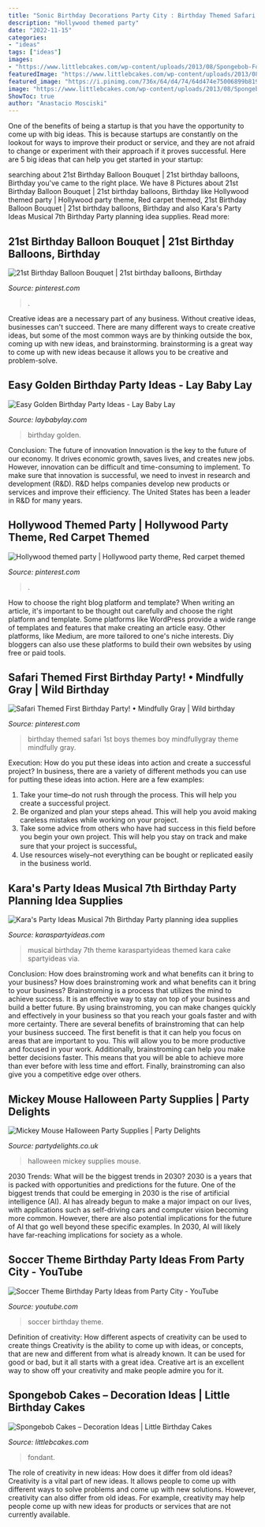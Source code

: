 ```yaml
---
title: "Sonic Birthday Decorations Party City : Birthday Themed Safari 1st Boys Themes Boy Mindfullygray Theme Mindfully Gray"
description: "Hollywood themed party"
date: "2022-11-15"
categories:
- "ideas"
tags: ["ideas"]
images:
- "https://www.littlebcakes.com/wp-content/uploads/2013/08/Spongebob-Fondant-Cake.jpg"
featuredImage: "https://www.littlebcakes.com/wp-content/uploads/2013/08/Spongebob-Fondant-Cake.jpg"
featured_image: "https://i.pinimg.com/736x/64/d4/74/64d474e75006899b819ce151607231ae.jpg"
image: "https://www.littlebcakes.com/wp-content/uploads/2013/08/Spongebob-Fondant-Cake.jpg"
ShowToc: true
author: "Anastacio Mosciski"
---
```



One of the benefits of being a startup is that you have the opportunity to come up with big ideas. This is because startups are constantly on the lookout for ways to improve their product or service, and they are not afraid to change or experiment with their approach if it proves successful. Here are 5 big ideas that can help you get started in your startup: 

	

		
searching about 21st Birthday Balloon Bouquet | 21st birthday balloons, Birthday you've came to the right place. We have 8 Pictures about 21st Birthday Balloon Bouquet | 21st birthday balloons, Birthday like Hollywood themed party | Hollywood party theme, Red carpet themed, 21st Birthday Balloon Bouquet | 21st birthday balloons, Birthday and also Kara&#039;s Party Ideas Musical 7th Birthday Party planning idea supplies. Read more:
		
    
## 21st Birthday Balloon Bouquet | 21st Birthday Balloons, Birthday

<img loading=lazy src="https://i.pinimg.com/736x/64/d4/74/64d474e75006899b819ce151607231ae.jpg" onerror="this.onerror=null;this.src='https://tse1.mm.bing.net/th?id=OIP.lMnoVkVzq858VuqamDDrYQHaJ-&amp;pid=15.1';" alt="21st Birthday Balloon Bouquet | 21st birthday balloons, Birthday">

_Source: pinterest.com_

>. 

	

Creative ideas are a necessary part of any business. Without creative ideas, businesses can't succeed. There are many different ways to create creative ideas, but some of the most common ways are by thinking outside the box, coming up with new ideas, and brainstorming. brainstorming is a great way to come up with new ideas because it allows you to be creative and problem-solve.

    
## Easy Golden Birthday Party Ideas - Lay Baby Lay

<img loading=lazy src="https://res.cloudinary.com/laybabylay/image/upload/q_90,w_1200/ellies-golden-birthday-22_ijqa2b.jpg" onerror="this.onerror=null;this.src='https://tse4.mm.bing.net/th?id=OIP.7nj2EnLngJFLwvqrA1kAggHaFy&amp;pid=15.1';" alt="Easy Golden Birthday Party Ideas - Lay Baby Lay">

_Source: laybabylay.com_

>birthday golden. 

	

Conclusion: The future of innovation
Innovation is the key to the future of our economy. It drives economic growth, saves lives, and creates new jobs. However, innovation can be difficult and time-consuming to implement. To make sure that innovation is successful, we need to invest in research and development (R&D). R&D helps companies develop new products or services and improve their efficiency.
The United States has been a leader in R&D for many years.

    
## Hollywood Themed Party | Hollywood Party Theme, Red Carpet Themed

<img loading=lazy src="https://i.pinimg.com/736x/55/f8/56/55f856944713c5fe66eea0bda62978d7.jpg" onerror="this.onerror=null;this.src='https://tse4.mm.bing.net/th?id=OIP.Op0SOSynJWVTpi8q4jU8GgHaJ3&amp;pid=15.1';" alt="Hollywood themed party | Hollywood party theme, Red carpet themed">

_Source: pinterest.com_

>. 

	

How to choose the right blog platform and template?
When writing an article, it's important to be thought out carefully and choose the right platform and template. Some platforms like WordPress provide a wide range of templates and features that make creating an article easy. Other platforms, like Medium, are more tailored to one's niche interests. Diy bloggers can also use these platforms to build their own websites by using free or paid tools.

    
## Safari Themed First Birthday Party! • Mindfully Gray | Wild Birthday

<img loading=lazy src="https://i.pinimg.com/736x/c3/69/61/c36961144e343a895c7b95e41242b08d.jpg" onerror="this.onerror=null;this.src='https://tse4.mm.bing.net/th?id=OIP.vhxKPO3ANr7winSaPrDxRAHaLH&amp;pid=15.1';" alt="Safari Themed First Birthday Party! • Mindfully Gray | Wild birthday">

_Source: pinterest.com_

>birthday themed safari 1st boys themes boy mindfullygray theme mindfully gray. 

	

Execution: How do you put these ideas into action and create a successful project?
In business, there are a variety of different methods you can use for putting these ideas into action. Here are a few examples:
1. Take your time–do not rush through the process. This will help you create a successful project.
2. Be organized and plan your steps ahead. This will help you avoid making careless mistakes while working on your project.
3. Take some advice from others who have had success in this field before you begin your own project. This will help you stay on track and make sure that your project is successful。
4. Use resources wisely–not everything can be bought or replicated easily in the business world.

    
## Kara&#039;s Party Ideas Musical 7th Birthday Party Planning Idea Supplies

<img loading=lazy src="https://www.karaspartyideas.com/wp-content/uploads/2013/05/Music-Party-16.jpg" onerror="this.onerror=null;this.src='https://tse4.mm.bing.net/th?id=OIP.TgUCsPSQjtmKagA80u1-3AHaLH&amp;pid=15.1';" alt="Kara&#039;s Party Ideas Musical 7th Birthday Party planning idea supplies">

_Source: karaspartyideas.com_

>musical birthday 7th theme karaspartyideas themed kara cake spartyideas via. 

	

Conclusion: How does brainstroming work and what benefits can it bring to your business?
How does brainstroming work and what benefits can it bring to your business? Brainstroming is a process that utilizes the mind to achieve success. It is an effective way to stay on top of your business and build a better future. By using brainstroming, you can make changes quickly and effectively in your business so that you reach your goals faster and with more certainty. There are several benefits of brainstroming that can help your business succeed. The first benefit is that it can help you focus on areas that are important to you. This will allow you to be more productive and focused in your work. Additionally, brainstroming can help you make better decisions faster. This means that you will be able to achieve more than ever before with less time and effort. Finally, brainstroming can also give you a competitive edge over others.

    
## Mickey Mouse Halloween Party Supplies | Party Delights

<img loading=lazy src="https://www.partydelights.co.uk/images/mickey-halloween/header-mickey-halloween_v2.jpg" onerror="this.onerror=null;this.src='https://tse4.mm.bing.net/th?id=OIP.pY8ooKs34euR_ivYuFFrMgHaC2&amp;pid=15.1';" alt="Mickey Mouse Halloween Party Supplies | Party Delights">

_Source: partydelights.co.uk_

>halloween mickey supplies mouse. 

	

2030 Trends: What will be the biggest trends in 2030?
2030 is a years that is packed with opportunities and predictions for the future. One of the biggest trends that could be emerging in 2030 is the rise of artificial intelligence (AI). AI has already begun to make a major impact on our lives, with applications such as self-driving cars and computer vision becoming more common. However, there are also potential implications for the future of AI that go well beyond these specific examples. In 2030, AI will likely have far-reaching implications for society as a whole.

    
## Soccer Theme Birthday Party Ideas From Party City - YouTube

<img loading=lazy src="https://i.ytimg.com/vi/ZC85DycBc_I/maxresdefault.jpg" onerror="this.onerror=null;this.src='https://tse2.mm.bing.net/th?id=OIP.yi6fbNIXM_dvYp33ae0zPAHaEK&amp;pid=15.1';" alt="Soccer Theme Birthday Party Ideas from Party City - YouTube">

_Source: youtube.com_

>soccer birthday theme. 

	

Definition of creativity: How different aspects of creativity can be used to create things
Creativity is the ability to come up with ideas, or concepts, that are new and different from what is already known. It can be used for good or bad, but it all starts with a great idea. Creative art is an excellent way to show off your creativity and make people admire you for it.

    
## Spongebob Cakes – Decoration Ideas | Little Birthday Cakes

<img loading=lazy src="https://www.littlebcakes.com/wp-content/uploads/2013/08/Spongebob-Fondant-Cake.jpg" onerror="this.onerror=null;this.src='https://tse4.mm.bing.net/th?id=OIP.HcMVfB2dG3_KYFDTMMEJGwHaJ3&amp;pid=15.1';" alt="Spongebob Cakes – Decoration Ideas | Little Birthday Cakes">

_Source: littlebcakes.com_

>fondant. 

	

The role of creativity in new ideas: How does it differ from old ideas?
Creativity is a vital part of new ideas. It allows people to come up with different ways to solve problems and come up with new solutions. However, creativity can also differ from old ideas. For example, creativity may help people come up with new ideas for products or services that are not currently available.

